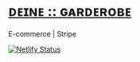 # [ᴅᴇɪɴᴇ :: ɢᴀʀᴅᴇʀᴏʙᴇ](https://deine-garderobe.netlify.app/)

E-commerce | Stripe

[![Netlify Status](https://api.netlify.com/api/v1/badges/7ef886f2-b333-4fec-92b9-6b7dc6bb0d64/deploy-status)](https://app.netlify.com/sites/deine-garderobe/deploys)
